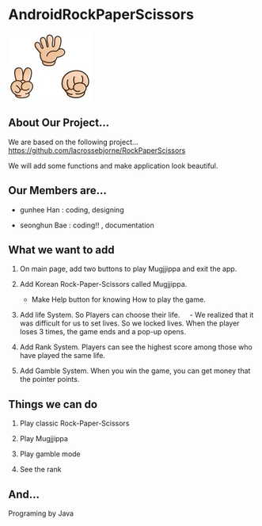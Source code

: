 # AndroidRockPaperScissors

![RPS](https://github.com/gunhee8178/digimonchin9dle/blob/master/Rock%20Paper%20Scissors%20Images/title2.jpg)

## About Our Project...
We are based on the following project... https://github.com/lacrossebjorne/RockPaperScissors

We will add some functions and make application look beautiful.

## Our Members are...

* gunhee Han : coding, designing

* seonghun Bae : coding!! , documentation

## What we want to add

1. On main page, add two buttons to play Mugjjippa and exit the app.

2. Add Korean Rock-Paper-Scissors called Mugjjippa.
     - Make Help button for knowing How to play the game.
      
3. Add life System. So Players can choose their life.
     - We realized that it was difficult for us to set lives. So we locked lives. When the player loses 3 times, the game ends and a pop-up opens.
  
4. Add Rank System. Players can see the highest score among those who have played the same life.

5. Add Gamble System. When you win the game, you can get money that the pointer points.

## Things we can do

1. Play classic Rock-Paper-Scissors

2. Play Mugjjippa

3. Play gamble mode

4. See the rank

## And...
Programing by Java
